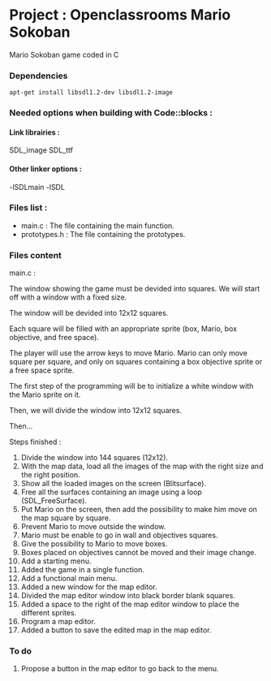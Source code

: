# Project : Openclassrooms Mario Sokoban

Mario Sokoban game coded in C

### Dependencies
```
apt-get install libsdl1.2-dev libsdl1.2-image
```

### Needed options when building with Code::blocks :

#### Link librairies : 

SDL_image
SDL_ttf

#### Other linker options :

-lSDLmain
-lSDL

### Files list :

* main.c : The file containing the main function.
* prototypes.h : The file containing the prototypes.

### Files content
main.c :

The window showing the game must be devided into squares. We will start off
with a window with a fixed size. 

The window will be devided into 12x12 squares.

Each square will be filled with an appropriate sprite (box, Mario, box
objective, and free space).

The player will use the arrow keys to move Mario. Mario can only move
square per square, and only on squares containing a box objective sprite
or a free space sprite.

The first step of the programming will be to initialize a white window with
the Mario sprite on it.

Then, we will divide the window into 12x12 squares.

Then...

Steps finished :

1. Divide the window into 144 squares (12x12).
2. With the map data, load all the images of the map with the right size and the right position.
3. Show all the loaded images on the screen (Blitsurface).
4. Free all the surfaces containing an image using a loop (SDL_FreeSurface).
5. Put Mario on the screen, then add the possibility to make him move on the map square by square.
6. Prevent Mario to move outside the window.
7. Mario must be enable to go in wall and objectives squares.
8. Give the possibility to Mario to move boxes.
9. Boxes placed on objectives cannot be moved and their image change.
10. Add a starting menu.
11. Added the game in a single function.
12. Add a functional main menu.
13. Added a new window for the map editor.
14. Divided the map editor window into black border blank squares.
15. Added a space to the right of the map editor window to place the different sprites.
16. Program a map editor.
17. Added a button to save the edited map in the map editor.

### To do

1. Propose a button in the map editor to go back to the menu.
